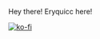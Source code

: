 Hey there! Eryquicc here!

[![ko-fi](https://ko-fi.com/img/githubbutton_sm.svg)](https://ko-fi.com/G2G717I9K2)

